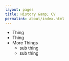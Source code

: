 ```yaml
---
layout: pages
title: History &amp; CV
permalink: about/index.html
---
```

- Thing
- Thing
- More Things
    - sub thing
    - sub thing
